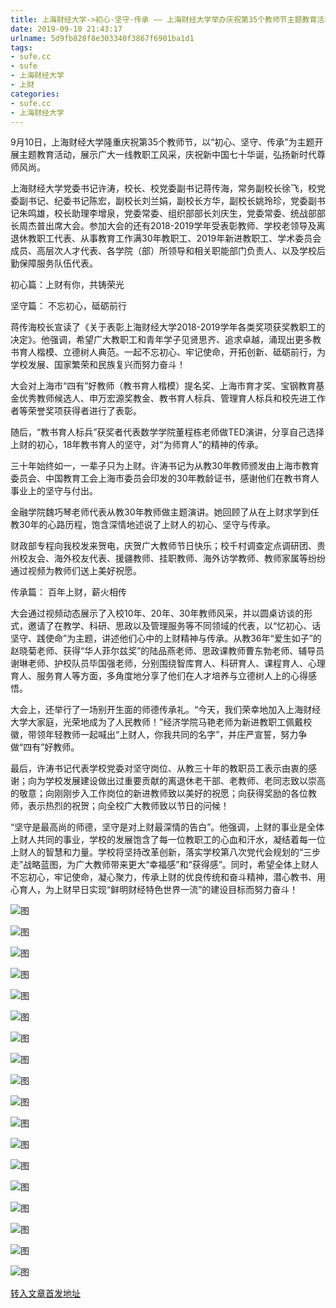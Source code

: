 ```yaml
---
title: 上海财经大学->初心·坚守·传承 —— 上海财经大学举办庆祝第35个教师节主题教育活动 | sufe.cc
date: 2019-09-10 21:43:17
urlname: 5d9fb828f8e303340f3867f6901ba1d1
tags: 
- sufe.cc
- sufe
- 上海财经大学
- 上财
categories:
- sufe.cc
- 上海财经大学
---
```



9月10日，上海财经大学隆重庆祝第35个教师节，以“初心、坚守、传承”为主题开展主题教育活动，展示广大一线教职工风采，庆祝新中国七十华诞，弘扬新时代尊师风尚。

上海财经大学党委书记许涛，校长、校党委副书记蒋传海，常务副校长徐飞，校党委副书记、纪委书记陈宏，副校长刘兰娟，副校长方华，副校长姚玲珍，党委副书记朱鸣雄，校长助理李增泉，党委常委、组织部部长刘庆生，党委常委、统战部部长周杰普出席大会。参加大会的还有2018-2019学年受表彰教师、学校老领导及离退休教职工代表、从事教育工作满30年教职工、2019年新进教职工、学术委员会成员、高层次人才代表、各学院（部）所领导和相关职能部门负责人、以及学校后勤保障服务队伍代表。

初心篇：上财有你，共铸荣光

坚守篇： 不忘初心，砥砺前行

蒋传海校长宣读了《关于表彰上海财经大学2018-2019学年各类奖项获奖教职工的决定》。他强调，希望广大教职工和青年学子见贤思齐、追求卓越，涌现出更多教书育人楷模、立德树人典范。一起不忘初心、牢记使命，开拓创新、砥砺前行，为学校发展、国家繁荣和民族复兴而努力奋斗！

大会对上海市“四有”好教师（教书育人楷模）提名奖、上海市育才奖、宝钢教育基金优秀教师候选人、申万宏源奖教金、教书育人标兵、管理育人标兵和校先进工作者等荣誉奖项获得者进行了表彰。

随后，“教书育人标兵”获奖者代表数学学院董程栋老师做TED演讲，分享自己选择上财的初心，18年教书育人的坚守，对“为师育人”的精神的传承。

三十年始终如一，一辈子只为上财。许涛书记为从教30年教师颁发由上海市教育委员会、中国教育工会上海市委员会印发的30年教龄证书，感谢他们在教书育人事业上的坚守与付出。

金融学院魏巧琴老师代表从教30年教师做主题演讲。她回顾了从在上财求学到任教30年的心路历程，饱含深情地述说了上财人的初心、坚守与传承。

财政部专程向我校发来贺电，庆贺广大教师节日快乐；校千村调查定点调研团、贵州校友会、海外校友代表、援疆教师、挂职教师、海外访学教师、教师家属等纷纷通过视频为教师们送上美好祝愿。

传承篇： 百年上财，薪火相传

大会通过视频动态展示了入校10年、20年、30年教师风采，并以圆桌访谈的形式，邀请了在教学、科研、思政以及管理服务等不同领域的代表，以“忆初心、话坚守、践使命”为主题，讲述他们心中的上财精神与传承。从教36年“爱生如子”的赵晓菊老师、获得“华人菲尔兹奖”的陆品燕老师、思政课教师曹东勃老师、辅导员谢琳老师、护校队员毕国强老师，分别围绕智库育人、科研育人、课程育人、心理育人、服务育人等方面，多角度地分享了他们在人才培养与立德树人上的心得感悟。

大会上，还举行了一场别开生面的师德传承礼。“今天，我们荣幸地加入上海财经大学大家庭，光荣地成为了人民教师！”经济学院马艳老师为新进教职工佩戴校徽，带领年轻教师一起喊出“上财人，你我共同的名字”，并庄严宣誓，努力争做“四有”好教师。

最后，许涛书记代表学校党委对坚守岗位、从教三十年的教职员工表示由衷的感谢；向为学校发展建设做出过重要贡献的离退休老干部、老教师、老同志致以崇高的敬意；向刚刚步入工作岗位的新进教师致以美好的祝愿；向获得奖励的各位教师，表示热烈的祝贺；向全校广大教师致以节日的问候！

“坚守是最高尚的师德，坚守是对上财最深情的告白”。他强调，上财的事业是全体上财人共同的事业，学校的发展饱含了每一位教职工的心血和汗水，凝结着每一位上财人的智慧和力量。学校将坚持改革创新，落实学校第八次党代会规划的“三步走”战略蓝图，为广大教师带来更大“幸福感”和“获得感”。同时，希望全体上财人不忘初心，牢记使命，凝心聚力，传承上财的优良传统和奋斗精神，潜心教书、用心育人，为上财早日实现“鲜明财经特色世界一流”的建设目标而努力奋斗！



![图](http://news.sufe.edu.cn/_upload/article/images/8d/ea/f692aabe4551b8c07a05b981a11b/4a4dffcb-b478-4c39-a842-6b90e4858b47.jpg)

![图](http://news.sufe.edu.cn/_upload/article/images/8d/ea/f692aabe4551b8c07a05b981a11b/f7535aaa-8770-4dfa-894b-f2dbdd698541.jpg)

![图](http://news.sufe.edu.cn/_upload/article/images/8d/ea/f692aabe4551b8c07a05b981a11b/8d1f355a-1944-4b1d-94e6-307a8f62d879.jpg)

![图](http://news.sufe.edu.cn/_upload/article/images/8d/ea/f692aabe4551b8c07a05b981a11b/0e24c7c3-688d-46d0-b97d-ba34bc00a78f.jpg)

![图](http://news.sufe.edu.cn/_upload/article/images/8d/ea/f692aabe4551b8c07a05b981a11b/5f9bd660-d326-467b-8a85-4c6e36fac5dd.jpg)

![图](http://news.sufe.edu.cn/_upload/article/images/8d/ea/f692aabe4551b8c07a05b981a11b/7ee6ab83-ca09-49ae-a50a-aab968cf57d7.jpg)

![图](http://news.sufe.edu.cn/_upload/article/images/8d/ea/f692aabe4551b8c07a05b981a11b/b9beedc2-6ca2-4b36-b3ea-9db97a4684b3.jpg)

![图](http://news.sufe.edu.cn/_upload/article/images/8d/ea/f692aabe4551b8c07a05b981a11b/b2a30b3d-1dfb-4b1e-82f5-3a965c8fcbe2.jpg)

![图](http://news.sufe.edu.cn/_upload/article/images/8d/ea/f692aabe4551b8c07a05b981a11b/4ee513e6-2bec-4546-864f-388d8ef5489e.jpg)

![图](http://news.sufe.edu.cn/_upload/article/images/8d/ea/f692aabe4551b8c07a05b981a11b/b05bb842-7f34-4fce-ab67-1b01836abf5e.jpg)

![图](http://news.sufe.edu.cn/_upload/article/images/8d/ea/f692aabe4551b8c07a05b981a11b/74466330-1240-4718-86f6-eff7df29dc6d.jpg)

![图](http://news.sufe.edu.cn/_upload/article/images/8d/ea/f692aabe4551b8c07a05b981a11b/001c0a6a-0717-4de3-9e32-4d85a12a9de1.jpg)

![图](http://news.sufe.edu.cn/_upload/article/images/8d/ea/f692aabe4551b8c07a05b981a11b/ed0a3bac-f404-43ad-b068-ca5f0d2d52a0.jpg)

![图](http://news.sufe.edu.cn/_upload/article/images/8d/ea/f692aabe4551b8c07a05b981a11b/2381d272-b34d-4d94-a4f5-056fcb1c252e.jpg)

![图](http://news.sufe.edu.cn/_upload/article/images/8d/ea/f692aabe4551b8c07a05b981a11b/a42df6e8-bb94-4177-b65c-ab83494542b0.jpg)

![图](http://news.sufe.edu.cn/_upload/article/images/8d/ea/f692aabe4551b8c07a05b981a11b/1e0b9304-703c-4763-b040-2a25c3680ea0.jpg)

![图](http://news.sufe.edu.cn/_upload/article/images/8d/ea/f692aabe4551b8c07a05b981a11b/531bd171-8ed5-4a10-841a-c561c6df6eb0.jpg)

![图](http://news.sufe.edu.cn/_upload/article/images/8d/ea/f692aabe4551b8c07a05b981a11b/d4664b44-6633-4f50-95ea-91e8974acd79.jpg)

[转入文章首发地址](http://news.sufe.edu.cn/eb/18/c179a125720/page.htm)